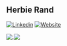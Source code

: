 ## Herbie Rand
[![Linkedin](https://img.shields.io/badge/LinkedIn-0077B5?style=for-the-badge&logo=linkedin&logoColor=white)](https://linkedin.com/in/herbie-rand-a863851a0) [![Website](https://img.shields.io/badge/Website-100000?style=for-the-badge&logo=github&logoColor=white)](https://hrand1005.github.io/)


<a href="https://github.com/hrand1005/github-readme-stats">
    <img align="center" src="https://github-readme-stats.vercel.app/api?username=hrand1005&show_icons=true&hide_border=true&count_private=true&include_all_commits=true" />
</a>
<a href="https://github.com/hrand1005/github-readme-stats">
    <img align="center" src="https://github-readme-stats.vercel.app/api/top-langs/?username=hrand1005&exclude_repo=unity-projects&hide_border=true&hide=html,css&langs_count=3" />
</a>